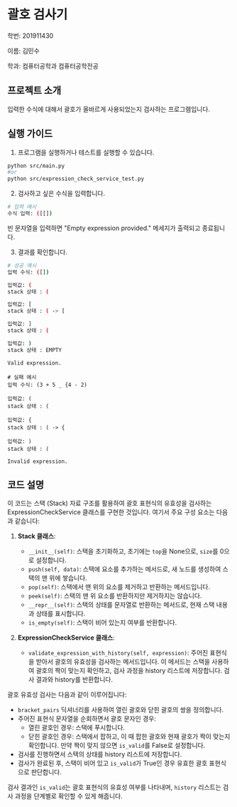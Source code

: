 # 괄호 검사기

학번: 201911430

이름: 김민수

학과: 컴퓨터공학과 컴퓨터공학전공

## 프로젝트 소개

입력한 수식에 대해서 괄호가 올바르게 사용되었는지 검사하는 프로그램입니다.

## 실행 가이드

1. 프로그램을 실행하거나 테스트를 실행할 수 있습니다.

```bash
python src/main.py
#or
python src/expression_check_service_test.py
```

2. 검사하고 싶은 수식을 입력합니다.

```bash
# 입력 예시
수식 입력: ([[])
```

빈 문자열을 입력하면 "Empty expression provided." 메세지가 출력되고 종료됩니다.

3. 결과를 확인합니다.

```bash
# 성공 예시
입력 수식: ([])

입력값: (
stack 상태 : (

입력값: [
stack 상태 : ( -> [

입력값: ]
stack 상태 : (

입력값: )
stack 상태 : EMPTY

Valid expression.
```

```
# 실패 예시
입력 수식: (3 + 5 _ {4 - 2)

입력값: (
stack 상태 : (

입력값: {
stack 상태 : ( -> {

입력값: )
stack 상태 : (

Invalid expression.
```

## 코드 설명

이 코드는 스택 (Stack) 자료 구조를 활용하여 괄호 표현식의 유효성을 검사하는 ExpressionCheckService 클래스를 구현한 것입니다. 여기서 주요 구성 요소는 다음과 같습니다:

1. **Stack 클래스**:

   - `__init__(self)`: 스택을 초기화하고, 초기에는 `top`을 None으로, `size`를 0으로 설정합니다.
   - `push(self, data)`: 스택에 요소를 추가하는 메서드로, 새 노드를 생성하여 스택의 맨 위에 쌓습니다.
   - `pop(self)`: 스택에서 맨 위의 요소를 제거하고 반환하는 메서드입니다.
   - `peek(self)`: 스택의 맨 위 요소를 반환하지만 제거하지는 않습니다.
   - `__repr__(self)`: 스택의 상태를 문자열로 반환하는 메서드로, 현재 스택 내용과 상태를 표시합니다.
   - `is_empty(self)`: 스택이 비어 있는지 여부를 반환합니다.

2. **ExpressionCheckService 클래스**:
   - `validate_expression_with_history(self, expression)`: 주어진 표현식을 받아서 괄호의 유효성을 검사하는 메서드입니다. 이 메서드는 스택을 사용하여 괄호의 짝이 맞는지 확인하고, 검사 과정을 history 리스트에 저장합니다. 검사 결과와 history를 반환합니다.

괄호 유효성 검사는 다음과 같이 이루어집니다:

- `bracket_pairs` 딕셔너리를 사용하여 열린 괄호와 닫힌 괄호의 쌍을 정의합니다.
- 주어진 표현식 문자열을 순회하면서 괄호 문자인 경우:
  - 열린 괄호인 경우: 스택에 푸시합니다.
  - 닫힌 괄호인 경우: 스택에서 팝하고, 이 때 팝한 괄호와 현재 괄호가 짝이 맞는지 확인합니다. 만약 짝이 맞지 않으면 `is_valid`를 False로 설정합니다.
- 검사를 진행하면서 스택의 상태를 history 리스트에 저장합니다.
- 검사가 완료된 후, 스택이 비어 있고 `is_valid`가 True인 경우 유효한 괄호 표현식으로 판단합니다.

검사 결과인 `is_valid`는 괄호 표현식의 유효성 여부를 나타내며, `history` 리스트는 검사 과정을 단계별로 확인할 수 있게 해줍니다.
